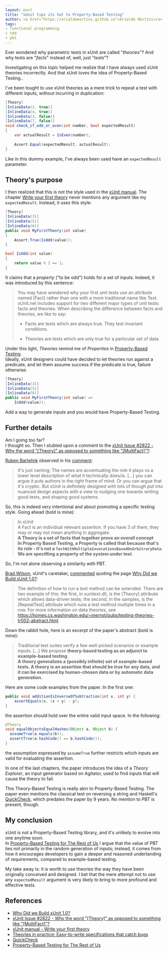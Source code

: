 ```yaml
---
layout: post
title: "xUnit tips its hat to Property-Based Testing"
author: <a href="https://arialdomartini.github.io">Arialdo Martini</a>
tags:
- functional programming
- tdd
- pbt
---
```

Ever wondered why parametric tests in xUnit are called "*theories*"? And
why tests are "*facts*" instead of, well, just "*tests*"?

Investigating on this topic helped me realize that I have always used
xUnit theories incorrectly. And that xUnit loves the idea of Property-Based
Testing..

<!--more-->

I've been tought to use xUnit theories as a mere trick to repeat a
test with different inputs, without incurring in duplication:

```csharp
[Theory]
[InlineData(2, true)]
[InlineData(4, true)]
[InlineData(3, false)]
[InlineData(7, false)]
void check_if_odd_or_even(int number, bool expectedResult)
{
    var actualResult = IsEven(number);
    
    Assert.Equal(expectedResult, actualResult);
}
```

Like in this dummy example, I've always been used  have an
`expectedResult` parameter.

## Theory's purpose

I then realized that this is not the style used in the [xUnit
manual][manual]. The chapter [Write your first theory][write-theory]
never mentions any argument like my `expectedResult`. Instead, it uses
this style:

```csharp
[Theory]
[InlineData(3)]
[InlineData(5)]
[InlineData(6)]
public void MyFirstTheory(int value)
{
    Assert.True(IsOdd(value));
}

bool IsOdd(int value)
{
    return value % 2 == 1;
}
```

It claims that a *property* ("to be odd") holds for a set of inputs.
Indeed, it was introduced by this sentence:

> You may have wondered why your first unit tests use an attribute
> named [Fact] rather than one with a more traditional name like Test.
> xUnit.net includes support for two different major types of unit
> tests: facts and theories. When describing the difference between
> facts and theories, we like to say:
>
> - Facts are tests which are always true. They test invariant
>   conditions.
>
> - Theories are tests which are only true for a particular set of
>   data.

Under this light, *Theories* remind me of *Properties* in
[Property-Based Testing][property].  
Ideally, xUnit designers could have decided to let theories run
against a predicate, and let them assume success if the predicate is
true, failure otherwise:

```csharp
[Theory]
[InlineData(3)]
[InlineData(5)]
[InlineData(6)]
public void MyFirstTheory(int value) =>
    IsOdd(value));
```

Add a way to generate inputs and you would have Property-Based
Testing.

## Further details
Am I going too far?  
I thought so. Then I stubled upon a comment to the [xUnit Issue
#2822 - Why the word "\[Theory\]" as opposed to something like
"\[MultiFact\]"?][issue-2822]:


[Ruben Bartelink](https://github.com/bartelink) observed in his [comment](https://github.com/xunit/xunit/discussions/2822#discussioncomment-7593309):

> It's just naming; The names are accentuating the role it plays vs a
> lower level description of what it technically does/is. [...] you
> can argue it puts authors in the right frame of mind. Or you can
> argue that it's cryptic. But xUnit is definitely designed with lots
> of though put into nuanced design aspects with a view to nudging one
> towards writing good tests, and shaping good systems.


So, this is indeed very intentional and about promoting a specific
testing style. Going ahead (bold is mine):


> In xUnit  
> A Fact is an individual relevant assertion. If you have 3 of them,
> they may or may not mean anything in aggregate.  
> **A Theory is a set of facts that together prove an overall
> concept**  
> **In Property Based Testing, a Property is called that because
> that's its role - It's not a
> `TestWithMultipleInvocationsBasedOnArbitraryData`. We are specifting
> a property of the system under test**.

So, I'm not alone observing a similarity with PBT.

[Brad Wilson](https://github.com/bradwilson), xUnit's caretaker,
[commented](https://github.com/xunit/xunit/discussions/2822#discussioncomment-7602733)
quoting the page [Why Did we Build xUnit 1.0?][why-xunit]:

> The definition of how to run a test method can be extended. There
> are two example of this: the first, in xunitext.dll, is the [Theory]
> attribute which allows data-driven tests; the second, in the
> samples, is the [RepeatTest] attribute which runs a test method
> multiple times in a row. For more information on data theories, see
>  https://homes.cs.washington.edu/~mernst/pubs/testing-theories-tr002-abstract.html.

Down the rabbit hole, here is an excerpt of the paper's abstract (bold
is mine):

> Traditional test suites verify a few well-picked scenarios or
> example inputs. [...] We propose **theory-based testing as
> an adjunct to example-based testing**.  
> **A theory generalizes a (possibly infinite) set of example-based
> tests. A theory is an assertion that should be true for any data,
> and it can be exercised by human-chosen data or by automatic data
> generation.**  


Here are some code examples from the paper. In the first one:

```java
public void additionIsInverseOfSubtraction(int x, int y) {
    assertEquals(x, (x + y) - y);
}
```

the assertion should hold over the entire valid input space. In the
following:

```java
@Theory
void equalObjectsEqualHashes(Object a, Object b) {
  assumeTrue(a.equals(b));
  assertTrue(a.hashCode() == b.hashCode());
}
```

the assumption expressed by `assumeTrue` further restricts which
inputs are valid for evaluating the assertion.

In one of the last chapters, the paper introduces the idea of a
*Theory Explorer*, an input generator based on Agitator, used to find
inputs that will cause the theory to fail.

This Theory-Based Testing is really akin to Property-Based Testing.
The paper even mentions the classical test on reversing a string and
Haskell's [QuickCheck][quickcheck], which predates the paper by 9
years. No mention to PBT is present, though.


## My conclusion
xUnit is not a Property-Based Testing library, and it's unlikely to
evolve into one anytime soon.  
In [Property-Based Testing for The Rest of Us][property] I argue that
the value of PBT lies not primarily in the random generation of
inputs; instead, it comes from how it encourages developers to gain a
deeper and reasoned undertanding of requirements, compared to
example-based testing.

My take away is: it is worth to use theories the way they have been
originally conceived and designed. I bet that the mere attempt not to
use any `expectedResult` argument is very likely to bring to more
profound and effective tests.

## References

* [Why Did we Build xUnit 1.0?][why-xunit]
* [xUnit Issue #2822 - Why the word "\[Theory\]" as opposed to
  something like "\[MultiFact\]"?][issue-2822]
* [xUnit manual - Write your first theory][write-theory]
* [Theories in practice: Easy-to-write specifications that catch
  bugs][theories-in-practice]
* [QuickCheck][quickcheck]
* [Property-Based Testing for The Rest of Us][property]
  
[issue-2822]: https://github.com/xunit/xunit/discussions/2822
[why-xunit]: https://xunit.net/docs/why-did-we-build-xunit-1.0
[manual]: https://xunit.net/docs/getting-started/v3/cmdline
[write-theory]: https://xunit.net/docs/getting-started/v3/cmdline#write-your-first-theory
[theories-in-practice]: https://homes.cs.washington.edu/~mernst/pubs/testing-theories-tr002-abstract.html
[quickcheck]: https://www.cse.chalmers.se/~rjmh/QuickCheck/
[property]: https://arialdomartini.github.io/property-testing

